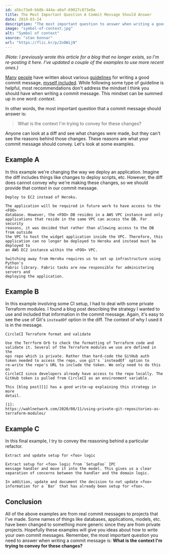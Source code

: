 ```yaml
---
id: a5bc73e0-bb8b-444a-a0af-69027c873e9a
title: The Most Important Question A Commit Message Should Answer
date: 2019-03-24
description: "The most important question to answer when writing a good commit message."
image: "symbol-of-context.jpg"
alt: "Symbol of context"
source: "stan bonnar"
url: "https://flic.kr/p/2n8WijN"
---
```

*(Note: I previously wrote this article for a blog that no longer exists, so I'm re-posting it here. I've updated a couple of the examples to use more recent ones.)*

[Many](https://tbaggery.com/2008/04/19/a-note-about-git-commit-messages.html) [people](http://who-t.blogspot.com/2009/12/on-commit-messages.html) have written about various [guidelines](https://cbea.ms/git-commit/) for writing a good commit message, [myself included](https://bobnadler.com/articles/2018/10/21/guidelines-for-writing-commit-messsages.html). While following some type of guideline is helpful, most recommendations don't address the mindset I think you should have when writing a commit message. This mindset can be summed up in one word: *context*.

In other words, the most important question that a commit message should answer is:

<blockquote class="blockquote m-lg-5 py-3 ps-4 px-lg-5">
    <p class="mb-2">What is the context I'm trying to convey for these changes?<p>
</blockquote>

Anyone can look at a diff and see what changes were made, but they can't see the reasons behind those changes. These reasons are what your commit message should convey. Let's look at some examples.

## Example A
In this example we're changing the way we deploy an application. Imagine the diff includes things like changes to deploy scripts, etc. However, the diff does cannot convey why we're making these changes, so we should provide that context in our commit message.

```
Deploy to EC2 instead of Heroku.

The application will be required in future work to have access to the <FOO>
database. However, the <FOO> DB resides in a AWS VPC instance and only
applications that reside in the same VPC can access the DB. For security
reasons, it was decided that rather than allowing access to the DB from outside
the VPC to host the widget application inside the VPC. Therefore, this
application can no longer be deployed to Heroku and instead must be deployed to
an AWS EC2 instance within the <FOO> VPC.

Switching away from Heroku requires us to set up infrastructure using Python's
Fabric library. Fabric tasks are now responsible for administering servers and
deploying the application.
```

## Example B
In this example involving some CI setup, I had to deal with some private Terraform modules. I found a blog post describing the strategy I wanted to use and included that information in the commit message. Again, it's easy to see the use of Git's `insteadOf` option in the diff. The context of why I used it is in the message.

```
CircleCI Terraform format and validate

Use the Terrform Orb to check the formatting of Terraform code and
validate it. Several of the Terraform modules we use are defined in the
ops repo which is private. Rather than hard-code the GitHub auth
token needed to access the repo, use git's `insteadOf` option to
re-write the repo's URL to include the token. We only need to do this on
CircleCI since developers already have access to the repo locally. The
GitHub token is pulled from CircleCI as an environment variable.

This [blog post][1] has a good write-up explaining this strategy in more
detail.

[1]:
https://wahlnetwork.com/2020/08/11/using-private-git-repositories-as-terraform-modules/
```

## Example C
In this final example, I try to convey the reasoning behind a particular refactor.

```
Extract and update setup for <foo> logic

Extract setup for <foo> logic from `SetupFoo` IPC
message handler and move it into the model. This gives us a clear
separation of concerns between the handler and the domain logic.

In addition, update and document the decision to not update <foo>
information for a `Bar` that has already been setup for <foo>.
```

## Conclusion
All of the above examples are from real commit messages to projects that I've made. Some names of things like databases, applications, models, etc. have been changed to something more generic since they are from private projects. Hopefully these examples will give you ideas about how to write your own commit messages. Remember, the most important question you need to answer when writing a commit message is: **What is the context I'm trying to convey for these changes?**
